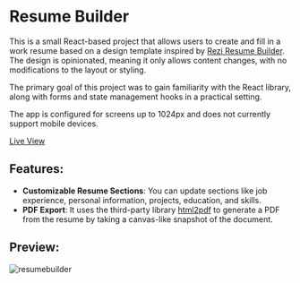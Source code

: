 # Resume Builder

This is a small React-based project that allows users to create and fill in a work resume based on a design template inspired by [Rezi Resume Builder](https://resumebuild.rezi.ai/). The design is opinionated, meaning it only allows content changes, with no modifications to the layout or styling.

The primary goal of this project was to gain familiarity with the React library, along with forms and state management hooks in a practical setting.

The app is configured for screens up to 1024px and does not currently support mobile devices.

[Live View](https://arthwr.github.io/cv-builder)

## Features:
- **Customizable Resume Sections**: You can update sections like job experience, personal information, projects, education, and skills.
- **PDF Export**: It uses the third-party library [html2pdf](https://github.com/spipu/html2pdf) to generate a PDF from the resume by taking a canvas-like snapshot of the document.

## Preview:

![resumebuilder](https://github.com/user-attachments/assets/76d17c39-6f1f-47cf-9415-91700908c0f5)
